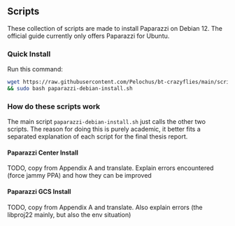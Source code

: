 ## Scripts

These collection of scripts are made to install Paparazzi on Debian 12.
The official guide currently only offers Paparazzi for Ubuntu.

### Quick Install
Run this command:

```bash
wget https://raw.githubusercontent.com/Pelochus/bt-crazyflies/main/scripts/paparazzi-debian-install.sh
&& sudo bash paparazzi-debian-install.sh
```

### How do these scripts work
The main script ```paparazzi-debian-install.sh``` just calls the other two scripts.
The reason for doing this is purely academic, it better fits a separated explanation of each script for the final thesis report.

#### Paparazzi Center Install
TODO, copy from Appendix A and translate. Explain errors encountered (force jammy PPA) and how they can be improved

#### Paparazzi GCS Install
TODO, copy from Appendix A and translate. Also explain errors (the libproj22 mainly, but also the env situation)
